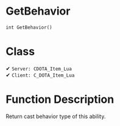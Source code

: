 # GetBehavior
```
int GetBehavior()
```
# Class
✔ `Server: CDOTA_Item_Lua`  
✔ `Client: C_DOTA_Item_Lua`  

# Function Description
Return cast behavior type of this ability.
